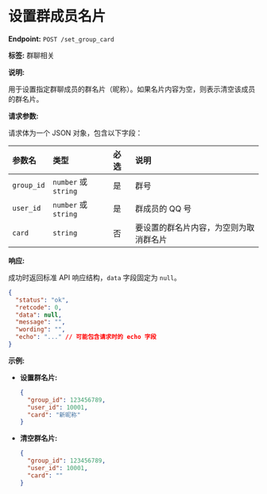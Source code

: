 # 设置群成员名片

**Endpoint:** `POST /set_group_card`

**标签:** 群聊相关

**说明:**

用于设置指定群聊成员的群名片（昵称）。如果名片内容为空，则表示清空该成员的群名片。

**请求参数:**

请求体为一个 JSON 对象，包含以下字段：

| 参数名   | 类型           | 必选 | 说明                       |
| :------- | :------------- | :--- | :------------------------- |
| `group_id` | `number` 或 `string` | 是   | 群号                       |
| `user_id`  | `number` 或 `string` | 是   | 群成员的 QQ 号             |
| `card`     | `string`       | 否   | 要设置的群名片内容，为空则为取消群名片 |

**响应:**

成功时返回标准 API 响应结构，`data` 字段固定为 `null`。

```json
{
  "status": "ok",
  "retcode": 0,
  "data": null,
  "message": "",
  "wording": "",
  "echo": "..." // 可能包含请求时的 echo 字段
}
```

**示例:**

*   **设置群名片:**

    ```json
    {
      "group_id": 123456789,
      "user_id": 10001,
      "card": "新昵称"
    }
    ```

*   **清空群名片:**

    ```json
    {
      "group_id": 123456789,
      "user_id": 10001,
      "card": ""
    }
    ```